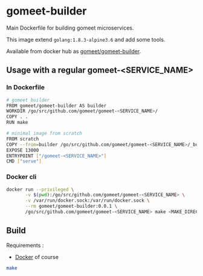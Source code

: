 # gomeet-builder

Main Dockerfile for building gomeet microservices.

This image extend `golang:1.8.3-alpine3.6` and add some tools.

Available from docker hub as [gomeet/gomeet-builder](https://hub.docker.com/r/gomeet/gomeet-builder/).

## Usage with a regular gomeet-<SERVICE_NAME>

### In Dockerfile

```bash
# gomeet builder
FROM gomeet/gomeet-builder AS builder
WORKDIR /go/src/github.com/gomeet/gomeet-<SERVICE_NAME>/
COPY . .
RUN make

# minimal image from scratch
FROM scratch
COPY --from=builder /go/src/github.com/gomeet/gomeet-<SERVICE_NAME>/_build/gomeet-<SERVICE_NAME> /gomeet-<SERVICE_NAME>
EXPOSE 13000
ENTRYPOINT ["/gomeet-<SERVICE_NAME>"]
CMD ["serve"]
```

### Docker cli

```bash
docker run --privileged \
       -v $(pwd):/go/src/github.com/gomeet/gomeet-<SERVICE_NAME> \
       -v /var/run/docker.sock:/var/run/docker.sock \
       --rm gomeet/gomeet-builder:0.0.1 \
       /go/src/github.com/gomeet/gomeet-<SERVICE_NAME> make <MAKE_DIRECTIVE>
```

## Build

Requirements :

  * [Docker](https://docs.docker.com/engine/installation/) of course

```bash
make
```
